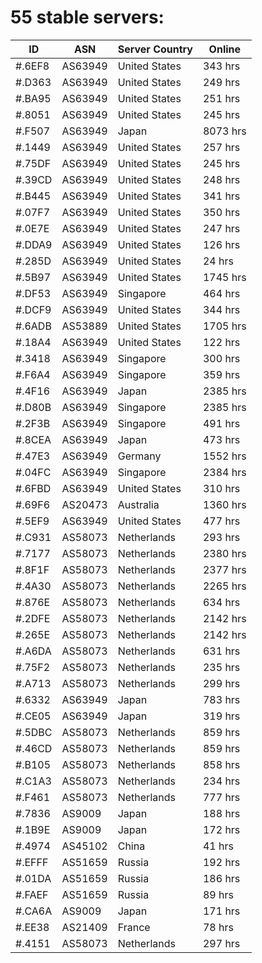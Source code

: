 # 55 stable servers:

| ID | ASN | Server Country | Online |
| ------ | ------ | ------ | ------ |
| #.6EF8 | AS63949 | United States | 343 hrs |
| #.D363 | AS63949 | United States | 249 hrs |
| #.BA95 | AS63949 | United States | 251 hrs |
| #.8051 | AS63949 | United States | 245 hrs |
| #.F507 | AS63949 | Japan | 8073 hrs |
| #.1449 | AS63949 | United States | 257 hrs |
| #.75DF | AS63949 | United States | 245 hrs |
| #.39CD | AS63949 | United States | 248 hrs |
| #.B445 | AS63949 | United States | 341 hrs |
| #.07F7 | AS63949 | United States | 350 hrs |
| #.0E7E | AS63949 | United States | 247 hrs |
| #.DDA9 | AS63949 | United States | 126 hrs |
| #.285D | AS63949 | United States | 24 hrs |
| #.5B97 | AS63949 | United States | 1745 hrs |
| #.DF53 | AS63949 | Singapore | 464 hrs |
| #.DCF9 | AS63949 | United States | 344 hrs |
| #.6ADB | AS53889 | United States | 1705 hrs |
| #.18A4 | AS63949 | United States | 122 hrs |
| #.3418 | AS63949 | Singapore | 300 hrs |
| #.F6A4 | AS63949 | Singapore | 359 hrs |
| #.4F16 | AS63949 | Japan | 2385 hrs |
| #.D80B | AS63949 | Singapore | 2385 hrs |
| #.2F3B | AS63949 | Singapore | 491 hrs |
| #.8CEA | AS63949 | Japan | 473 hrs |
| #.47E3 | AS63949 | Germany | 1552 hrs |
| #.04FC | AS63949 | Singapore | 2384 hrs |
| #.6FBD | AS63949 | United States | 310 hrs |
| #.69F6 | AS20473 | Australia | 1360 hrs |
| #.5EF9 | AS63949 | United States | 477 hrs |
| #.C931 | AS58073 | Netherlands | 293 hrs |
| #.7177 | AS58073 | Netherlands | 2380 hrs |
| #.8F1F | AS58073 | Netherlands | 2377 hrs |
| #.4A30 | AS58073 | Netherlands | 2265 hrs |
| #.876E | AS58073 | Netherlands | 634 hrs |
| #.2DFE | AS58073 | Netherlands | 2142 hrs |
| #.265E | AS58073 | Netherlands | 2142 hrs |
| #.A6DA | AS58073 | Netherlands | 631 hrs |
| #.75F2 | AS58073 | Netherlands | 235 hrs |
| #.A713 | AS58073 | Netherlands | 299 hrs |
| #.6332 | AS63949 | Japan | 783 hrs |
| #.CE05 | AS63949 | Japan | 319 hrs |
| #.5DBC | AS58073 | Netherlands | 859 hrs |
| #.46CD | AS58073 | Netherlands | 859 hrs |
| #.B105 | AS58073 | Netherlands | 858 hrs |
| #.C1A3 | AS58073 | Netherlands | 234 hrs |
| #.F461 | AS58073 | Netherlands | 777 hrs |
| #.7836 | AS9009 | Japan | 188 hrs |
| #.1B9E | AS9009 | Japan | 172 hrs |
| #.4974 | AS45102 | China | 41 hrs |
| #.EFFF | AS51659 | Russia | 192 hrs |
| #.01DA | AS51659 | Russia | 186 hrs |
| #.FAEF | AS51659 | Russia | 89 hrs |
| #.CA6A | AS9009 | Japan | 171 hrs |
| #.EE38 | AS21409 | France | 78 hrs |
| #.4151 | AS58073 | Netherlands | 297 hrs |

